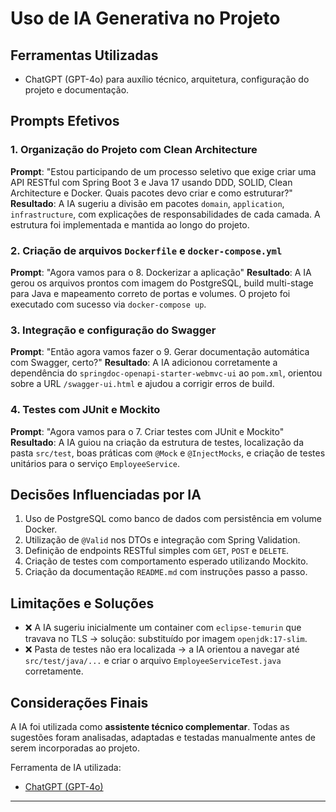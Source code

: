 # Uso de IA Generativa no Projeto

## Ferramentas Utilizadas
- ChatGPT (GPT-4o) para auxílio técnico, arquitetura, configuração do projeto e documentação.

## Prompts Efetivos

### 1. Organização do Projeto com Clean Architecture
**Prompt**: "Estou participando de um processo seletivo que exige criar uma API RESTful com Spring Boot 3 e Java 17 usando DDD, SOLID, Clean Architecture e Docker. Quais pacotes devo criar e como estruturar?"
**Resultado**: A IA sugeriu a divisão em pacotes `domain`, `application`, `infrastructure`, com explicações de responsabilidades de cada camada. A estrutura foi implementada e mantida ao longo do projeto.

### 2. Criação de arquivos `Dockerfile` e `docker-compose.yml`
**Prompt**: "Agora vamos para o 8. Dockerizar a aplicação"
**Resultado**: A IA gerou os arquivos prontos com imagem do PostgreSQL, build multi-stage para Java e mapeamento correto de portas e volumes. O projeto foi executado com sucesso via `docker-compose up`.

### 3. Integração e configuração do Swagger
**Prompt**: "Então agora vamos fazer o 9. Gerar documentação automática com Swagger, certo?"
**Resultado**: A IA adicionou corretamente a dependência do `springdoc-openapi-starter-webmvc-ui` ao `pom.xml`, orientou sobre a URL `/swagger-ui.html` e ajudou a corrigir erros de build.

### 4. Testes com JUnit e Mockito
**Prompt**: "Agora vamos para o 7. Criar testes com JUnit e Mockito"
**Resultado**: A IA guiou na criação da estrutura de testes, localização da pasta `src/test`, boas práticas com `@Mock` e `@InjectMocks`, e criação de testes unitários para o serviço `EmployeeService`.

## Decisões Influenciadas por IA

1. Uso de PostgreSQL como banco de dados com persistência em volume Docker.
2. Utilização de `@Valid` nos DTOs e integração com Spring Validation.
3. Definição de endpoints RESTful simples com `GET`, `POST` e `DELETE`.
4. Criação de testes com comportamento esperado utilizando Mockito.
5. Criação da documentação `README.md` com instruções passo a passo.

## Limitações e Soluções

- ❌ A IA sugeriu inicialmente um container com `eclipse-temurin` que travava no TLS → solução: substituído por imagem `openjdk:17-slim`.
- ❌ Pasta de testes não era localizada → a IA orientou a navegar até `src/test/java/...` e criar o arquivo `EmployeeServiceTest.java` corretamente.

## Considerações Finais

A IA foi utilizada como **assistente técnico complementar**. Todas as sugestões foram analisadas, adaptadas e testadas manualmente antes de serem incorporadas ao projeto.

Ferramenta de IA utilizada:
- [ChatGPT (GPT-4o)](https://chat.openai.com/)

---
